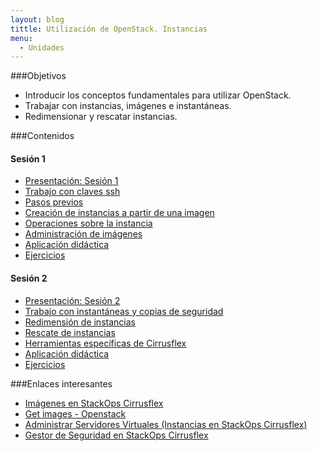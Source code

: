 ```yaml
---
layout: blog
tittle: Utilización de OpenStack. Instancias
menu:
  - Unidades
---
```

###Objetivos

* Introducir los conceptos fundamentales para utilizar OpenStack.
* Trabajar con instancias, imágenes e instantáneas.
* Redimensionar y rescatar instancias.

###Contenidos

#### Sesión 1

* [Presentación: Sesión 1](presentacion1)
* [Trabajo con claves ssh](claves_ssh)
* [Pasos previos](previos)
* [Creación de instancias a partir de una imagen](instancias1)
* [Operaciones sobre la instancia](instancias2)
* [Administración de imágenes](imagenes)
* [Aplicación didáctica](aula1)
* [Ejercicios](ejercicios1)

#### Sesión 2

* [Presentación: Sesión 2](presentacion2)
* [Trabajo con instantáneas y copias de seguridad](instantaneas)
* [Redimensión de instancias](redimension)
* [Rescate de instancias](rescate)
* [Herramientas específicas de Cirrusflex](cirrusflex-tools)
* [Aplicación didáctica](aula2)
* [Ejercicios](ejercicios2)

###Enlaces interesantes

* [Imágenes en StackOps Cirrusflex](https://docs.stackops.net/virtual-images-plugin-es.html)
* [Get images - Openstack](http://docs.openstack.org/image-guide/content/ch_obtaining_images.html)
* [Administrar Servidores Virtuales (Instancias en StackOps Cirrusflex)](https://docs.stackops.net/virtual-servers-plugin-es.html)
* [Gestor de Seguridad en StackOps Cirrusflex](https://docs.stackops.net/security-plugin-es.html)


